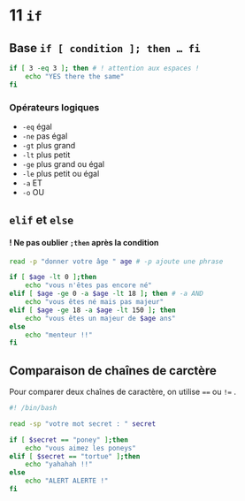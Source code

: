 # 11 `if`

## Base `if [ condition ]; then … fi`

```bash
if [ 3 -eq 3 ]; then # ! attention aux espaces !
    echo "YES there the same"
fi
```

### Opérateurs logiques

* `-eq`  égal
* `-ne`  pas égal
* `-gt`  plus grand
* `-lt`  plus petit
* `-ge`  plus grand ou égal
* `-le`  plus petit ou égal
* `-a`  ET
* `-o`  OU

## `elif`  et `else`

#### ! Ne pas oublier  `;then`  après la condition

```bash
read -p "donner votre âge " age # -p ajoute une phrase

if [ $age -lt 0 ];then
    echo "vous n'êtes pas encore né"
elif [ $age -ge 0 -a $age -lt 18 ]; then # -a AND
    echo "vous êtes né mais pas majeur"
elif [ $age -ge 18 -a $age -lt 150 ]; then
    echo "vous êtes un majeur de $age ans"
else
    echo "menteur !!"
fi
```

## Comparaison de chaînes de carctère

Pour comparer deux chaînes de caractère, on utilise `==`  ou `!=` .

```bash
#! /bin/bash

read -sp "votre mot secret : " secret

if [ $secret == "poney" ];then
    echo "vous aimez les poneys"
elif [ $secret == "tortue" ];then
    echo "yahahah !!"
else
    echo "ALERT ALERTE !"
fi
```

